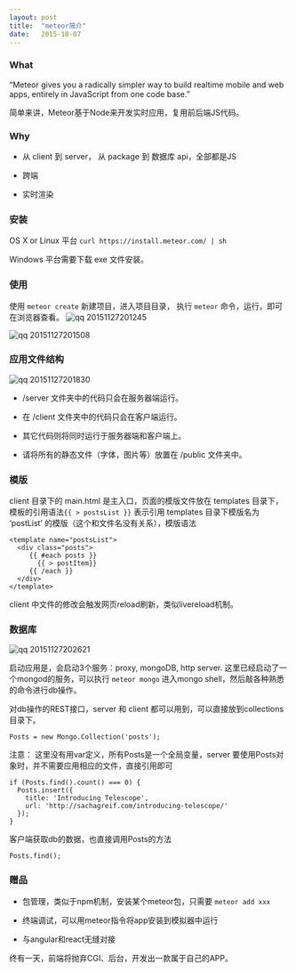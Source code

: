 ```yaml
---
layout: post
title:  "meteor简介"
date:   2015-10-07 
---
```


### What
“Meteor gives you a radically simpler way to build realtime mobile and web apps, entirely in JavaScript from one code base.”

简单来讲，Meteor基于Node来开发实时应用，复用前后端JS代码。

### Why

+ 从 client 到 server， 从 package 到 数据库 api，全部都是JS

+ 跨端

+ 实时渲染

### 安装
OS X or Linux 平台
`curl https://install.meteor.com/ | sh`

Windows 平台需要下载 exe 文件安装。

### 使用
使用 `meteor create` 新建项目，进入项目目录， 执行 `meteor` 命令，运行，即可在浏览器查看。
![qq 20151127201245](https://cloud.githubusercontent.com/assets/3880323/11441060/3d13a72a-9543-11e5-91a7-04e4f5ee56b9.png)

![qq 20151127201508](https://cloud.githubusercontent.com/assets/3880323/11441097/99b48e22-9543-11e5-8b22-c2c00d9361aa.png)

### 应用文件结构
![qq 20151127201830](https://cloud.githubusercontent.com/assets/3880323/11441141/0d1f0806-9544-11e5-88b4-b20b3aa0ac0b.png)

+  /server 文件夹中的代码只会在服务器端运行。

+ 在 /client 文件夹中的代码只会在客户端运行。

+ 其它代码则将同时运行于服务器端和客户端上。

+ 请将所有的静态文件（字体，图片等）放置在 /public 文件夹中。

### 模版
client 目录下的 main.html 是主入口，页面的模版文件放在 templates 目录下，模板的引用语法`{{ > postsList }}`
表示引用 templates 目录下模版名为 ‘postList’ 的模版（这个和文件名没有关系），模版语法

```
<template name="postsList">
  <div class="posts">
     {{ #each posts }}
       {{ > postItem}}
     {{ /each }}
  </div>
</template>
```

client 中文件的修改会触发网页reload刷新，类似livereload机制。

### 数据库
![qq 20151127202621](https://cloud.githubusercontent.com/assets/3880323/11441232/2329edb8-9545-11e5-9328-47f3e0b6e73b.png)

启动应用是，会启动3个服务：proxy, mongoDB, http server.
这里已经启动了一个mongod的服务，可以执行 `meteor mongo`  进入mongo shell，然后敲各种熟悉的命令进行db操作。

对db操作的REST接口，server 和 client 都可以用到，可以直接放到collections目录下。

`Posts = new Mongo.Collection('posts');`

注意： 这里没有用var定义，所有Posts是一个全局变量，server 要使用Posts对象时，并不需要应用相应的文件，直接引用即可

```
if (Posts.find().count() === 0) {
  Posts.insert({
    title: 'Introducing Telescope',
    url: 'http://sachagreif.com/introducing-telescope/'
  });
}
```

客户端获取db的数据，也直接调用Posts的方法

```
Posts.find();
```

### 赠品
+ 包管理，类似于npm机制，安装某个meteor包，只需要 `meteor add xxx`

+ 终端调试，可以用meteor指令将app安装到模拟器中运行

+ 与angular和react无缝对接

终有一天，前端将抛弃CGI、后台，开发出一款属于自己的APP。

